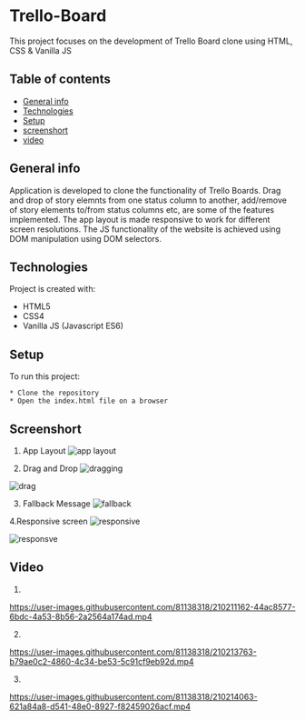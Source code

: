 # Trello-Board

This project focuses on the development of Trello Board clone using HTML, CSS & Vanilla JS

## Table of contents

- [General info](#general-info)
- [Technologies](#technologies)
- [Setup](#setup)
- [screenshort](#screenshort)
- [video](#video)

## General info

Application is developed to clone the functionality of Trello Boards. Drag and drop of story elemnts from one status column to another, add/remove of story elements to/from status columns etc, are some of the features implemented. The app layout is made responsive to work for different screen resolutions. The JS functionality of the website is achieved using DOM manipulation using DOM selectors.

## Technologies

Project is created with:

- HTML5
- CSS4
- Vanilla JS (Javascript ES6)

## Setup

To run this project:

```
* Clone the repository
* Open the index.html file on a browser
```
## Screenshort

1. App Layout
![app layout](https://user-images.githubusercontent.com/81138318/210212906-27e27be6-eb2b-4efe-96e7-93a5d21b0b4b.PNG)

2. Drag and Drop
![dragging](https://user-images.githubusercontent.com/81138318/210213013-9b1bb475-2680-4187-b0e1-16ea84c8ec8c.png)

![drag](https://user-images.githubusercontent.com/81138318/210213035-69e3c096-f635-4fa9-85b9-3e7a67b3d4bc.png)

3. Fallback Message
![fallback](https://user-images.githubusercontent.com/81138318/210213091-246fc187-d61d-4a68-94df-6fe0972d4ee6.PNG)

4.Responsive screen
![responsive](https://user-images.githubusercontent.com/81138318/210213185-0d6aa6dc-5d4c-4758-a93b-e01445a8d548.PNG)

![responsve](https://user-images.githubusercontent.com/81138318/210214311-c09a5746-defb-4b1e-b9ad-7c3a7bc0df95.PNG)




## Video

1.
https://user-images.githubusercontent.com/81138318/210211162-44ac8577-6bdc-4a53-8b56-2a2564a174ad.mp4

2.
https://user-images.githubusercontent.com/81138318/210213763-b79ae0c2-4860-4c34-be53-5c91cf9eb92d.mp4

3.
https://user-images.githubusercontent.com/81138318/210214063-621a84a8-d541-48e0-8927-f82459026acf.mp4



